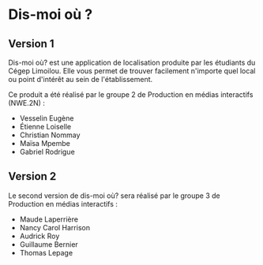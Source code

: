 # Dis-moi où ?

## Version 1
Dis-moi où? est une application de localisation produite par les étudiants du Cégep Limoilou. Elle vous permet de trouver facilement n'importe quel local ou point d'intérêt au sein de l'établissement.

Ce produit a été réalisé par le groupe 2 de Production en médias interactifs (NWE.2N) :
- Vesselin Eugène
- Étienne Loiselle
- Christian Nommay
- Maïsa Mpembe
- Gabriel Rodrigue

## Version 2

Le second version de dis-moi où? sera réalisé par le groupe 3 de Production en médias interactifs :
- Maude Laperrière
- Nancy Carol Harrison
- Audrick Roy
- Guillaume Bernier
- Thomas Lepage